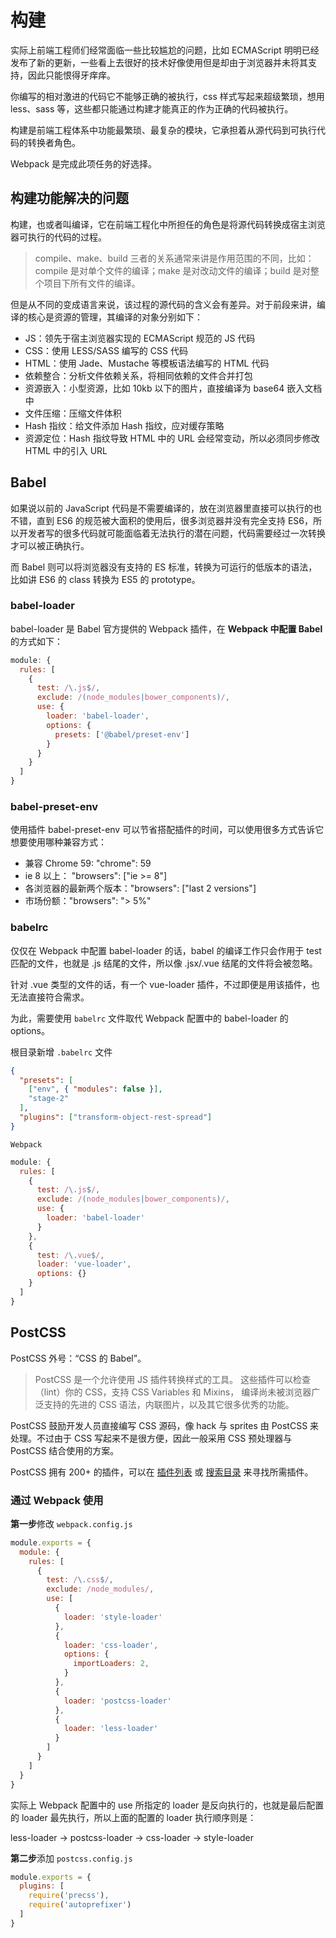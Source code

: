 # 构建

实际上前端工程师们经常面临一些比较尴尬的问题，比如 ECMAScript 明明已经发布了新的更新，一些看上去很好的技术好像使用但是却由于浏览器并未将其支持，因此只能恨得牙痒痒。

你编写的相对激进的代码它不能够正确的被执行，css 样式写起来超级繁琐，想用 less、sass 等，这些都只能通过构建才能真正的作为正确的代码被执行。

构建是前端工程体系中功能最繁琐、最复杂的模块，它承担着从源代码到可执行代码的转换者角色。

Webpack 是完成此项任务的好选择。

## 构建功能解决的问题

构建，也或者叫编译，它在前端工程化中所担任的角色是将源代码转换成宿主浏览器可执行的代码的过程。

> compile、make、build 三者的关系通常来讲是作用范围的不同，比如：compile 是对单个文件的编译；make 是对改动文件的编译；build 是对整个项目下所有文件的编译。

但是从不同的变成语言来说，该过程的源代码的含义会有差异。对于前段来讲，编译的核心是资源的管理，其编译的对象分别如下：

- JS：领先于宿主浏览器实现的 ECMAScript 规范的 JS 代码
- CSS：使用 LESS/SASS 编写的 CSS 代码
- HTML：使用 Jade、Mustache 等模板语法编写的 HTML 代码
- 依赖整合：分析文件依赖关系，将相同依赖的文件合并打包
- 资源嵌入：小型资源，比如 10kb 以下的图片，直接编译为 base64 嵌入文档中
- 文件压缩：压缩文件体积
- Hash 指纹：给文件添加 Hash 指纹，应对缓存策略
- 资源定位：Hash 指纹导致 HTML 中的 URL 会经常变动，所以必须同步修改 HTML 中的引入 URL

## Babel

如果说以前的 JavaScript 代码是不需要编译的，放在浏览器里直接可以执行的也不错，直到 ES6 的规范被大面积的使用后，很多浏览器并没有完全支持 ES6，所以开发者写的很多代码就可能面临着无法执行的潜在问题，代码需要经过一次转换才可以被正确执行。

而 Babel 则可以将浏览器没有支持的 ES 标准，转换为可运行的低版本的语法，比如讲 ES6 的 class 转换为 ES5 的 prototype。

### babel-loader

babel-loader 是 Babel 官方提供的 Webpack 插件，在 **Webpack 中配置 Babel** 的方式如下：

```js
module: {
  rules: [
    {
      test: /\.js$/,
      exclude: /(node_modules|bower_components)/,
      use: {
        loader: 'babel-loader',
        options: {
          presets: ['@babel/preset-env']
        }
      }
    }
  ]
}
```

### babel-preset-env

使用插件 babel-preset-env 可以节省搭配插件的时间，可以使用很多方式告诉它想要使用哪种兼容方式：

- 兼容 Chrome 59: "chrome": 59
- ie 8 以上： "browsers": ["ie >= 8"]
- 各浏览器的最新两个版本："browsers": ["last 2 versions"]
- 市场份额："browsers": "> 5%"

### babelrc

仅仅在 Webpack 中配置 babel-loader 的话，babel 的编译工作只会作用于 test 匹配的文件，也就是 .js 结尾的文件，所以像 .jsx/.vue 结尾的文件将会被忽略。

针对 .vue 类型的文件的话，有一个 vue-loader 插件，不过即便是用该插件，也无法直接符合需求。

为此，需要使用 `babelrc` 文件取代 Webpack 配置中的 babel-loader 的 options。

根目录新增 `.babelrc` 文件

```json
{
  "presets": [
    ["env", { "modules": false }],
    "stage-2"
  ],
  "plugins": ["transform-object-rest-spread"]
}
```

`Webpack`

```js
module: {
  rules: [
    {
      test: /\.js$/,
      exclude: /(node_modules|bower_components)/,
      use: {
        loader: 'babel-loader'
      }
    },
    {
      test: /\.vue$/,
      loader: 'vue-loader',
      options: {}
    }
  ]
}
```

## PostCSS

PostCSS 外号：“CSS 的 Babel”。

> PostCSS 是一个允许使用 JS 插件转换样式的工具。 这些插件可以检查（lint）你的 CSS，支持 CSS Variables 和 Mixins， 编译尚未被浏览器广泛支持的先进的 CSS 语法，内联图片，以及其它很多优秀的功能。

PostCSS 鼓励开发人员直接编写 CSS 源码，像 hack 与 sprites 由 PostCSS 来处理。不过由于 CSS 写起来不是很方便，因此一般采用 CSS 预处理器与 PostCSS 结合使用的方案。

PostCSS 拥有 200+ 的插件，可以在 [插件列表](https://github.com/postcss/postcss/blob/master/docs/plugins.md) 或 [搜索目录](https://www.postcss.parts/) 来寻找所需插件。

### 通过 Webpack 使用

**第一步**修改 `webpack.config.js`

```js
module.exports = {
  module: {
    rules: [
      {
        test: /\.css$/,
        exclude: /node_modules/,
        use: [
          {
            loader: 'style-loader'
          },
          {
            loader: 'css-loader',
            options: {
              importLoaders: 2,
            }
          },
          {
            loader: 'postcss-loader'
          },
          {
            loader: 'less-loader'
          }
        ]
      }
    ]
  }
}
```

实际上 Webpack 配置中的 use 所指定的 loader 是反向执行的，也就是最后配置的 loader 最先执行，所以上面的配置的 loader 执行顺序则是：

less-loader -> postcss-loader -> css-loader -> style-loader

**第二步**添加 `postcss.config.js`

```js
module.exports = {
  plugins: [
    require('precss'),
    require('autoprefixer')
  ]
}
```
